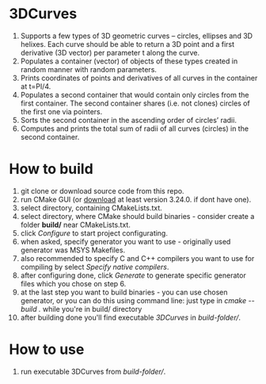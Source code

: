# 3DCurves
1. Supports a few types of 3D geometric curves – circles, ellipses and 3D helixes. Each curve should be able to return a 3D point and a first derivative (3D
vector) per parameter t along the curve.
2. Populates a container (vector) of objects of these types created in random manner with random parameters.
3. Prints coordinates of points and derivatives of all curves in the container at t=PI/4.
4. Populates a second container that would contain only circles from the first container. The
second container shares (i.e. not clones) circles of the first one via pointers.
5. Sorts the second container in the ascending order of circles’ radii.
6. Computes and prints the total sum of radii of all curves (circles) in the second container.

# How to build
1. git clone or download source code from this repo.
2. run CMake GUI (or [download](https://cmake.org/download/) at least version 3.24.0. if dont have one).
3. select directory, containing CMakeLists.txt.
4. select directory, where CMake should build binaries - consider create a folder **build/** near CMakeLists.txt.
5. click *Configure* to start project configurating.
6. when asked, specify generator you want to use - originally used generator was MSYS Makefiles.
7. also recommended to specify C and C++ compilers you want to use for compiling by select *Specify native compilers*.
8. after configuring done, click *Generate* to generate specific generator files which you chose on step 6.
9. at the last step you want to build binaries - you can use chosen generator, or you can do this using command line: just type in *cmake --build .* while you're in build/ directory
10. after building done you'll find executable *3DCurves* in *build-folder/*.

# How to use
1. run executable 3DCurves from *build-folder/*.
